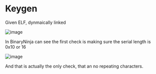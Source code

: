 # Keygen

Given ELF, dynmaically linked

![image](https://github.com/user-attachments/assets/f69311db-eefa-4fe7-9f32-963e0615a339)

In BinaryNinja can see the first check is making sure the serial length is 0x10 or 16

![image](https://github.com/user-attachments/assets/ee978964-47d8-4f7e-9645-3f3a338df381)

And that is actually the only check, that an no repeating characters.

#
